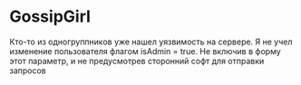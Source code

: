 # GossipGirl
Кто-то из одногруппников уже нашел уязвимость на сервере. Я не учел изменение пользователя флагом isAdmin = true. Не включив в форму этот параметр, и не предусмотрев сторонний софт для отправки запросов
